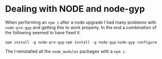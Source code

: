 # Dealing with NODE and node-gyp

When performing an `npm i` after a node upgrade I had many problems with `node-pre-gyp` and getting this to work properly. In the end a combination of the following seemed to have fixed it.

`npm install -g node-pre-gyp`
`npm install -g node-gyp`
`node-gyp configure`

The I reinstalled all the `node_modules` packages with a `npm i`.


